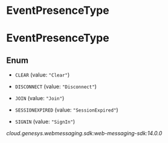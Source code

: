 # EventPresenceType


# EventPresenceType

## Enum


* `CLEAR` (value: `"Clear"`)

* `DISCONNECT` (value: `"Disconnect"`)

* `JOIN` (value: `"Join"`)

* `SESSIONEXPIRED` (value: `"SessionExpired"`)

* `SIGNIN` (value: `"SignIn"`)




_cloud.genesys.webmessaging.sdk:web-messaging-sdk:14.0.0_
